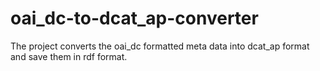 # oai_dc-to-dcat_ap-converter
The project converts the oai_dc formatted meta data into dcat_ap format and save them in rdf format.
